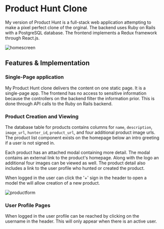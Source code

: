 # Product Hunt Clone

[heroku]: https://myproducthunt.herokuapp.com/#/

My version of Product Hunt is a full-stack web application attempting to make a pixel perfect clone of the orginal. The backend uses Ruby on Rails with a PostgreSQL database. The frontend implements a Redux framework through React.js.

![homescreen](http://res.cloudinary.com/dbyoymbpd/image/upload/c_scale,w_1366/v1501261154/Screen_Shot_2017-07-28_at_9.58.12_AM_waegtc.png)

## Features & Implementation

### Single-Page application

My Product Hunt clone delivers the content on one static page. It is a single-page app. The frontend has no access to sensitive information because the controllers on the backend filter the information prior. This is done through API calls to the Ruby on Rails backend.

### Product Creation and Viewing


The database table for products contains columns for `name`, `description`,
`image_url`, `hunter_id`, `product_url`, and four additional product image urls. The product list component exists on the homepage below an intro greeting if a user is not signed in.

Each product has an attached modal containing more detail. The modal contains an external link to the product's homepage. Along with the logo an additional four images can be viewed as well. The product detail also includes a link to the user profile who hunted or created the product.

When logged in the user can click the '+' sign in the header to open a model the will allow creation of a new product.

![productform](http://res.cloudinary.com/dbyoymbpd/image/upload/c_scale,w_1366/v1501262981/Screen_Shot_2017-07-28_at_10.29.16_AM_gbgsee.png)

### User Profile Pages

When logged in the user profile can be reached by clicking on the username in the header. This will only appear when there is an active user.
